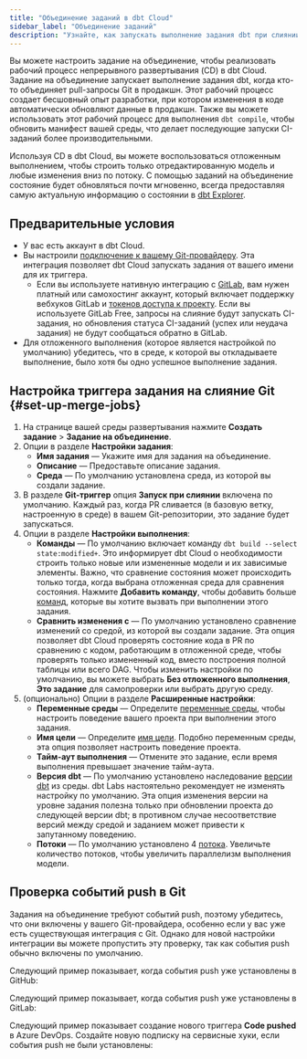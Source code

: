 ```yaml
---
title: "Объединение заданий в dbt Cloud"
sidebar_label: "Объединение заданий"
description: "Узнайте, как запускать выполнение задания dbt при слиянии pull-запроса Git."
---
```


Вы можете настроить задание на объединение, чтобы реализовать рабочий процесс непрерывного развертывания (CD) в dbt Cloud. Задание на объединение запускает выполнение задания dbt, когда кто-то объединяет pull-запросы Git в продакшн. Этот рабочий процесс создает бесшовный опыт разработки, при котором изменения в коде автоматически обновляют данные в продакшн. Также вы можете использовать этот рабочий процесс для выполнения `dbt compile`, чтобы обновить манифест вашей среды, что делает последующие запуски CI-заданий более производительными.

Используя CD в dbt Cloud, вы можете воспользоваться отложенным выполнением, чтобы строить только отредактированную модель и любые изменения вниз по потоку. С помощью заданий на объединение состояние будет обновляться почти мгновенно, всегда предоставляя самую актуальную информацию о состоянии в [dbt Explorer](/docs/collaborate/explore-projects).

## Предварительные условия
- У вас есть аккаунт в dbt Cloud.
- Вы настроили [подключение к вашему Git-провайдеру](/docs/cloud/git/git-configuration-in-dbt-cloud). Эта интеграция позволяет dbt Cloud запускать задания от вашего имени для их триггера.
   - Если вы используете нативную интеграцию с [GitLab](/docs/cloud/git/connect-gitlab), вам нужен платный или самохостинг аккаунт, который включает поддержку вебхуков GitLab и [токенов доступа к проекту](https://docs.gitlab.com/ee/user/project/settings/project_access_tokens.html). Если вы используете GitLab Free, запросы на слияние будут запускать CI-задания, но обновления статуса CI-заданий (успех или неудача задания) не будут сообщаться обратно в GitLab.
- Для отложенного выполнения (которое является настройкой по умолчанию) убедитесь, что в среде, к которой вы откладываете выполнение, было хотя бы одно успешное выполнение задания.

## Настройка триггера задания на слияние Git {#set-up-merge-jobs}

1. На странице вашей среды развертывания нажмите **Создать задание** > **Задание на объединение**.
1. Опции в разделе **Настройки задания**:
    - **Имя задания** &mdash; Укажите имя для задания на объединение.
    - **Описание** &mdash; Предоставьте описание задания.
    - **Среда** &mdash; По умолчанию установлена среда, из которой вы создали задание.
1. В разделе **Git-триггер** опция **Запуск при слиянии** включена по умолчанию. Каждый раз, когда PR сливается (в базовую ветку, настроенную в среде) в вашем Git-репозитории, это задание будет запускаться.
1. Опции в разделе **Настройки выполнения**:
    - **Команды** &mdash; По умолчанию включает команду `dbt build --select state:modified+`. Это информирует dbt Cloud о необходимости строить только новые или измененные модели и их зависимые элементы. Важно, что сравнение состояния может происходить только тогда, когда выбрана отложенная среда для сравнения состояния. Нажмите **Добавить команду**, чтобы добавить больше [команд](/docs/deploy/job-commands), которые вы хотите вызвать при выполнении этого задания.
    - **Сравнить изменения с** &mdash; По умолчанию установлено сравнение изменений со средой, из которой вы создали задание. Эта опция позволяет dbt Cloud проверять состояние кода в PR по сравнению с кодом, работающим в отложенной среде, чтобы проверять только измененный код, вместо построения полной таблицы или всего DAG. Чтобы изменить настройки по умолчанию, вы можете выбрать **Без отложенного выполнения**, **Это задание** для самопроверки или выбрать другую среду.
1. (опционально) Опции в разделе **Расширенные настройки**:
    - **Переменные среды** &mdash; Определите [переменные среды](/docs/build/environment-variables), чтобы настроить поведение вашего проекта при выполнении этого задания.
    - **Имя цели** &mdash; Определите [имя цели](/docs/build/custom-target-names). Подобно переменным среды, эта опция позволяет настроить поведение проекта.
    - **Тайм-аут выполнения** &mdash; Отмените это задание, если время выполнения превышает значение тайм-аута.
    - **Версия dbt** &mdash; По умолчанию установлено наследование [версии dbt](/docs/dbt-versions/core) из среды. dbt Labs настоятельно рекомендует не изменять настройку по умолчанию. Эта опция изменения версии на уровне задания полезна только при обновлении проекта до следующей версии dbt; в противном случае несоответствие версий между средой и заданием может привести к запутанному поведению.
    - **Потоки** &mdash; По умолчанию установлено 4 [потока](/docs/core/connect-data-platform/connection-profiles#understanding-threads). Увеличьте количество потоков, чтобы увеличить параллелизм выполнения модели.

<Lightbox src="/img/docs/dbt-cloud/using-dbt-cloud/example-create-merge-job.png" title="Пример создания задания на объединение"/>

## Проверка событий push в Git

Задания на объединение требуют событий push, поэтому убедитесь, что они включены у вашего Git-провайдера, особенно если у вас уже есть существующая интеграция с Git. Однако для новой настройки интеграции вы можете пропустить эту проверку, так как события push обычно включены по умолчанию.

<Expandable alt_header="Пример GitHub" >

Следующий пример показывает, когда события push уже установлены в GitHub:

<Lightbox src="/img/docs/dbt-cloud/using-dbt-cloud/example-github-push-events.png" title="Пример включенной опции Pushes в настройках GitHub"/>

</Expandable>

<Expandable alt_header="Пример GitLab" >

Следующий пример показывает, когда события push уже установлены в GitLab:

<Lightbox src="/img/docs/dbt-cloud/using-dbt-cloud/example-gitlab-push-events.png" title="Пример включенной опции Push events в настройках GitLab"/>

</Expandable>

<Expandable alt_header="Пример Azure DevOps" >

Следующий пример показывает создание нового триггера **Code pushed** в Azure DevOps. Создайте новую подписку на сервисные хуки, если события push не были установлены:

<Lightbox src="/img/docs/dbt-cloud/using-dbt-cloud/example-azuredevops-new-event.png" title="Пример создания нового триггера для push-событий в Azure DevOps"/>

</Expandable>